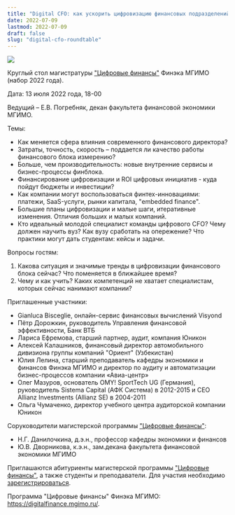```yaml
---
title: "Digital CFO: как ускорить цифровизацию финансовых подразделений?"
date: 2022-07-09
lastmod: 2022-07-09
draft: false
slug: "digital-cfo-roundtable"
---
```


[digital]: /program/masters/digital-finance
[econ-badge-mag]: https://img.shields.io/badge/Экономика-Цифровые_финансы-1EB3A1

[![][econ-badge-mag]][digital]

Круглый стол магистратуры ["Цифровые финансы"][digital] Финэка МГИМО (набор 2022 года).

Дата: 13 июля 2022 года, 18-00

Ведущий – Е.В. Погребняк, декан факультета финансовой экономики МГИМО.

Темы:

- Как меняется сфера влияния современного финансового директора?
- Затраты, точность, скорость – поддается ли качество работы финансового блока измерению?
- Больше, чем производительность: новые внутренние сервисы и бизнес-процессы финблока.
- Финансирование цифровизации и ROI цифровых инициатив - куда пойдут бюджеты и инвестиции?
- Как компании могут воспользоваться финтех-инновациями: платежи, SaaS-услуги, рынки капитала, "embedded finance".
- Большие планы цифровизации и малые шаги, итеративные изменения. Отличия больших и малых компаний.
- Кто идеальный молодой специалист команды цифрового CFO? Чему должен научить вуз? Как вузу сработать на опережение? Что практики могут дать студентам: кейсы и задачи.

Вопросы гостям:

1. Какова ситуация и значимые тренды в цифровизации финансового блока сейчас? Что поменяется в ближайшее время?
2. Чему и как учить? Каких компетенций не хватает специалистам, которых сейчас нанимают компании?

Приглашенные участники:

- Gianluca Bisceglie, онлайн-сервис финансовых вычислений Visyond
- Пётр Дорожкин, руководитель Управления финансовой эффективности, Банк ВТБ
- Лариса Ефремова, старший партнер, аудит, компания Юникон
- Алексей Калашников, финансовый директор автомобильного дивизиона группы компаний "Ориент" (Узбекистан)
- Юлия Лелина, старший преподаватель кафедры экономики и финансов Финэка МГИМО и директор по аудиту и автоматизации бизнес-процессов компании «Авиа-центр»
- Олег Мазуров, основатель OMY! SportTech UG (Германия), руководитель Sistema Capital (АФК Система) в 2012-2015 и CEO Allianz Investments (Allianz SE) в 2004-2011
- Ольга Чумаченко, директор учебного центра аудиторской компании Юникон

Соруководители магистерской программы ["Цифровые финансы"][digital]:

- Н.Г. Данилочкина, д.э.н., профессор кафедры экономики и финансов
- Ю.В. Дворникова, к.э.н., зам.декана факультета финансовой экономики МГИМО

Приглашаются абитуриенты магистерской программы ["Цифровые финансы"][digital], а также студенты и преподаватели. Для участия необходимо [зарегистрироваться](https://docs.google.com/forms/d/e/1FAIpQLSdTbeQ3aTncwYZil2nZ0zfR2mSi7UtnefrjqdvH7iPVgebGcQ/viewform).

Программа "Цифровые финансы" Финэка МГИМО: <https://digitalfinance.mgimo.ru/>.
